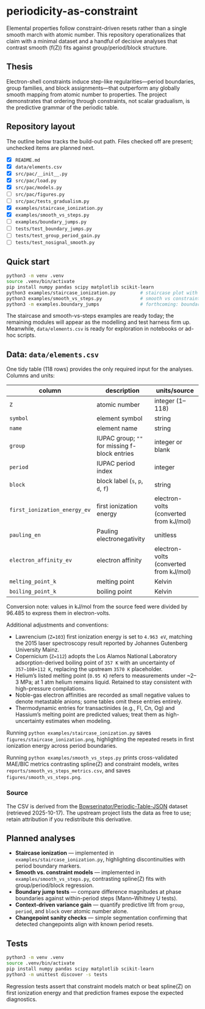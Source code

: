 # periodicity-as-constraint

Elemental properties follow constraint-driven resets rather than a single smooth march with atomic number. This repository operationalizes that claim with a minimal dataset and a handful of decisive analyses that contrast smooth (f(Z)) fits against group/period/block structure.

## Thesis
Electron-shell constraints induce step-like regularities—period boundaries, group families, and block assignments—that outperform any globally smooth mapping from atomic number to properties. The project demonstrates that ordering through constraints, not scalar gradualism, is the predictive grammar of the periodic table.

## Repository layout
The outline below tracks the build-out path. Files checked off are present; unchecked items are planned next.

- [x] `README.md`
- [x] `data/elements.csv`
- [x] `src/pac/__init__.py`
- [x] `src/pac/load.py`
- [x] `src/pac/models.py`
- [ ] `src/pac/figures.py`
- [ ] `src/pac/tests_gradualism.py`
- [x] `examples/staircase_ionization.py`
- [x] `examples/smooth_vs_steps.py`
- [ ] `examples/boundary_jumps.py`
- [ ] `tests/test_boundary_jumps.py`
- [ ] `tests/test_group_period_gain.py`
- [ ] `tests/test_nosignal_smooth.py`

## Quick start
```bash
python3 -m venv .venv
source .venv/bin/activate
pip install numpy pandas scipy matplotlib scikit-learn
python3 examples/staircase_ionization.py         # staircase plot with period boundaries (writes figures/staircase_ionization.png)
python3 examples/smooth_vs_steps.py              # smooth vs constraint comparison (metrics + diagnostic figure)
python3 -m examples.boundary_jumps               # forthcoming: boundary jump summary stats
```

The staircase and smooth-vs-steps examples are ready today; the remaining modules will appear as the modelling and test harness firm up. Meanwhile, `data/elements.csv` is ready for exploration in notebooks or ad-hoc scripts.

## Data: `data/elements.csv`
One tidy table (118 rows) provides the only required input for the analyses. Columns and units:

| column | description | units/source |
| --- | --- | --- |
| `Z` | atomic number | integer (1–118) |
| `symbol` | element symbol | string |
| `name` | element name | string |
| `group` | IUPAC group; `""` for missing f-block entries | integer or blank |
| `period` | IUPAC period index | integer |
| `block` | block label (`s`, `p`, `d`, `f`) | string |
| `first_ionization_energy_ev` | first ionization energy | electron-volts (converted from kJ/mol) |
| `pauling_en` | Pauling electronegativity | unitless |
| `electron_affinity_ev` | electron affinity | electron-volts (converted from kJ/mol) |
| `melting_point_k` | melting point | Kelvin |
| `boiling_point_k` | boiling point | Kelvin |

Conversion note: values in kJ/mol from the source feed were divided by 96.485 to express them in electron-volts.

Additional adjustments and conventions:
- Lawrencium (`Z=103`) first ionization energy is set to `4.963 eV`, matching the 2015 laser spectroscopy result reported by Johannes Gutenberg University Mainz.
- Copernicium (`Z=112`) adopts the Los Alamos National Laboratory adsorption-derived boiling point of `357 K` with an uncertainty of `357−108+112 K`, replacing the upstream `3570 K` placeholder.
- Helium’s listed melting point (`0.95 K`) refers to measurements under ~2–3 MPa; at 1 atm helium remains liquid. Retained to stay consistent with high-pressure compilations.
- Noble-gas electron affinities are recorded as small negative values to denote metastable anions; some tables omit these entries entirely.
- Thermodynamic entries for transactinides (e.g., Fl, Cn, Og) and Hassium’s melting point are predicted values; treat them as high-uncertainty estimates when modeling.

Running `python examples/staircase_ionization.py` saves `figures/staircase_ionization.png`, highlighting the repeated resets in first ionization energy across period boundaries.

Running `python examples/smooth_vs_steps.py` prints cross-validated MAE/BIC metrics contrasting spline(Z) and constraint models, writes `reports/smooth_vs_steps_metrics.csv`, and saves `figures/smooth_vs_steps.png`.

### Source
The CSV is derived from the [Bowserinator/Periodic-Table-JSON](https://github.com/Bowserinator/Periodic-Table-JSON) dataset (retrieved 2025-10-17). The upstream project lists the data as free to use; retain attribution if you redistribute this derivative.

## Planned analyses
- **Staircase ionization** — implemented in `examples/staircase_ionization.py`, highlighting discontinuities with period boundary markers.
- **Smooth vs. constraint models** — implemented in `examples/smooth_vs_steps.py`, contrasting spline(Z) fits with group/period/block regression.
- **Boundary jump tests** — compare difference magnitudes at phase boundaries against within-period steps (Mann–Whitney U tests).
- **Context-driven variance gain** — quantify predictive lift from `group`, `period`, and `block` over atomic number alone.
- **Changepoint sanity checks** — simple segmentation confirming that detected changepoints align with known period resets.


## Tests
```bash
python3 -m venv .venv
source .venv/bin/activate
pip install numpy pandas scipy matplotlib scikit-learn
python3 -m unittest discover -s tests
```
Regression tests assert that constraint models match or beat spline(Z) on first ionization energy and that prediction frames expose the expected diagnostics.
